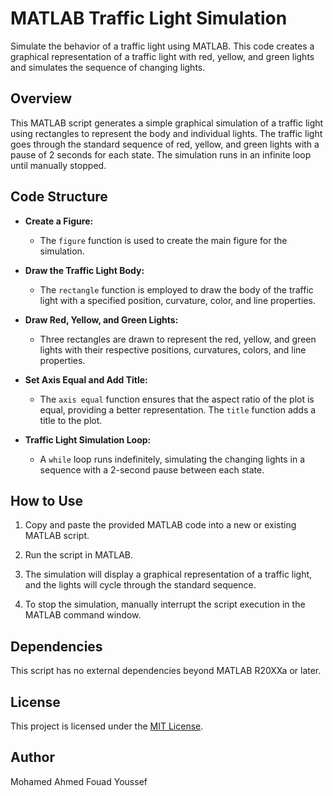 # MATLAB Traffic Light Simulation

Simulate the behavior of a traffic light using MATLAB. This code creates a graphical representation of a traffic light with red, yellow, and green lights and simulates the sequence of changing lights.

## Overview

This MATLAB script generates a simple graphical simulation of a traffic light using rectangles to represent the body and individual lights. The traffic light goes through the standard sequence of red, yellow, and green lights with a pause of 2 seconds for each state. The simulation runs in an infinite loop until manually stopped.

## Code Structure

- **Create a Figure:**
  - The `figure` function is used to create the main figure for the simulation.

- **Draw the Traffic Light Body:**
  - The `rectangle` function is employed to draw the body of the traffic light with a specified position, curvature, color, and line properties.

- **Draw Red, Yellow, and Green Lights:**
  - Three rectangles are drawn to represent the red, yellow, and green lights with their respective positions, curvatures, colors, and line properties.

- **Set Axis Equal and Add Title:**
  - The `axis equal` function ensures that the aspect ratio of the plot is equal, providing a better representation. The `title` function adds a title to the plot.

- **Traffic Light Simulation Loop:**
  - A `while` loop runs indefinitely, simulating the changing lights in a sequence with a 2-second pause between each state.

## How to Use

1. Copy and paste the provided MATLAB code into a new or existing MATLAB script.

2. Run the script in MATLAB.

3. The simulation will display a graphical representation of a traffic light, and the lights will cycle through the standard sequence.

4. To stop the simulation, manually interrupt the script execution in the MATLAB command window.

## Dependencies

This script has no external dependencies beyond MATLAB R20XXa or later.

## License

This project is licensed under the [MIT License](LICENSE.md).

## Author

Mohamed Ahmed Fouad Youssef 



